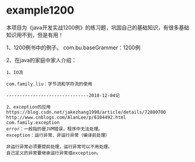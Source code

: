 # example1200
本项目为《java开发实战1200例》的练习题，巩固自己的基础知识，有很多基础知识用不到，但是有用！

1、1200例书中的例子。
com.bu.baseGrammer：1200例

2、在java的家庭中家人介绍：

	1、IO流
	
	com.family.liu：字节流和字符流的使用
	
	-------------------------------2018-12-04记
	
	2、exception的应用
	https://blog.csdn.net/jakezhang1990/article/details/72880700
	http://www.cnblogs.com/AlanLee/p/6104492.html
	com.family.exception
	error：一般指的是JVM错误，程序中无法处理。
	exception：运行异常、非运行异常（编译前处理）
	
	非运行异常必须要提前处理，运行异常可以不用处理。
	自己定义的异常要继承运行异常或exception。

	